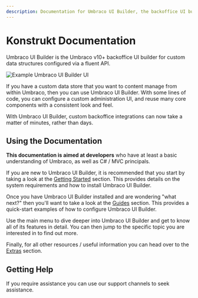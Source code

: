 ```yaml
---
description: Documentation for Umbraco UI Builder, the backoffice UI builder for Umbraco.
---
```


# Konstrukt Documentation

Umbraco UI Builder is the Umbraco v10+ backoffice UI builder for custom data structures configured via a fluent API.

![Example Umbraco UI Builder UI](/images//comments_listview.png)

If you have a custom data store that you want to content manage from within Umbraco, then you can use Umbraco UI Builder. With some lines of code, you can configure a custom administration UI, and reuse many core components with a consistent look and feel.

With Umbraco UI Builder, custom backoffice integrations can now take a matter of minutes, rather than days.

## Using the Documentation

**This documentation is aimed at developers** who have at least a basic understanding of Umbraco, as well as C# / MVC principals.

If you are new to Umbraco UI Builder, it is recommended that you start by taking a look at the [Getting Started](./getting-started/overview.md) section. This provides details on the system requirements and how to install Umbraco UI Builder.

Once you have Umbraco UI Builder installed and are wondering "what next?" then you'll want to take a look at the [Guides](./guides/creating-your-first-integration.md) section. This provides a quick-start examples of how to configure Umbraco UI Builder.

Use the main menu to dive deeper into Umbraco UI Builder and get to know all of its features in detail. You can then jump to the specific topic you are interested in to find out more.

Finally, for all other resources / useful information you can head over to the [Extras](./extras/property-editors/README.md) section.

## Getting Help

If you require assistance you can use our support channels to seek assistance.
